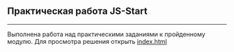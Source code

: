 ## Практическая работа JS-Start

---

Выполнена работа над практическими заданиями к пройденному модулю. Для просмотра решения открыть [index.html](index.html)
